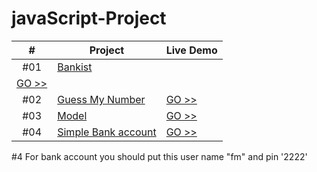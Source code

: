 # javaScript-Project
|  #  | Project                                                                                                    | Live Demo                                                                           |
| :-: | ---------------------------------------------------------------------------------------------------------- | ----------------------------------------------------------------------------------- |
| #01 | [Bankist](https://feroz455.github.io/javaScript-Project/Bankist/)                            
| [GO >>](https://feroz455.github.io/javaScript-Project/Bankist/)               |
| #02 | [Guess My Number](https://feroz455.github.io/javaScript-Project/Guess-myNumber/)                         | [GO >>](https://feroz455.github.io/javaScript-Project/Guess-myNumber/)           |
| #03 | [Model](https://feroz455.github.io/javaScript-Project/Model/)        | [GO >>](https://feroz455.github.io/javaScript-Project/Model/)         |
| #04 | [Simple Bank account](https://feroz455.github.io/javaScript-Project/simple%20Bank%20Account/)                       | [GO >>](https://feroz455.github.io/javaScript-Project/simple%20Bank%20Account/)               |



 #4  For bank account you should put this user name "fm" and pin '2222'
